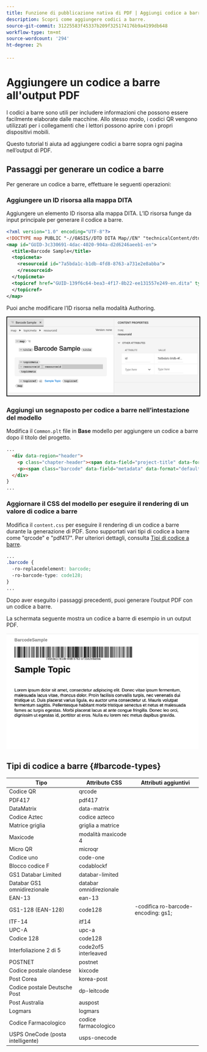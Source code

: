 ```yaml
---
title: Funzione di pubblicazione nativa di PDF | Aggiungi codice a barre
description: Scopri come aggiungere codici a barre.
source-git-commit: 31225583f45337b209f325174176b9a4199db648
workflow-type: tm+mt
source-wordcount: '294'
ht-degree: 2%

---
```


# Aggiungere un codice a barre all&#39;output PDF

I codici a barre sono utili per includere informazioni che possono essere facilmente elaborate dalle macchine. Allo stesso modo, i codici QR vengono utilizzati per i collegamenti che i lettori possono aprire con i propri dispositivi mobili.

Questo tutorial ti aiuta ad aggiungere codici a barre sopra ogni pagina nell’output di PDF.

## Passaggi per generare un codice a barre

Per generare un codice a barre, effettuare le seguenti operazioni:

### Aggiungere un ID risorsa alla mappa DITA

Aggiungere un elemento ID risorsa alla mappa DITA. L’ID risorsa funge da input principale per generare il codice a barre.

```xml
<?xml version="1.0" encoding="UTF-8"?>
<!DOCTYPE map PUBLIC "-//OASIS//DTD DITA Map//EN" "technicalContent/dtd/map.dtd">
<map id="GUID-3c330691-4dac-4020-904a-d2d6246aeeb1-en">
  <title>Barcode Sample</title>
  <topicmeta>
    <resourceid id="7a5bda1c-b1db-4fd8-8763-a731e2e8abba">
    </resourceid>
  </topicmeta>
  <topicref href="GUID-139f6c64-bea3-4f17-8b22-ee131557e249-en.dita" type="topic">
  </topicref>
</map>  
```

Puoi anche modificare l’ID risorsa nella modalità Authoring.

<img src="./assets/barcode-map.png" alt="Output di esempio con codice a barre" width="700" border="2px solid blue">


### Aggiungi un segnaposto per codice a barre nell’intestazione del modello

Modifica il `Common.plt` file in **Base** modello per aggiungere un codice a barre dopo il titolo del progetto.

```html
...
  <div data-region="header">
    <p class="chapter-header"><span data-field="project-title" data-format="default">Project Title</span> </p>
    <p><span class="barcode" data-field="metadata" data-format="default" data-subtype="//resourceid/@id">Resource ID (barcode)</span></p>
  </div>
} 
...
```


### Aggiornare il CSS del modello per eseguire il rendering di un valore di codice a barre

Modifica il `content.css` per eseguire il rendering di un codice a barre durante la generazione di PDF. Sono supportati vari tipi di codice a barre come &quot;qrcode&quot; e &quot;pdf417&quot;.  Per ulteriori dettagli, consulta [Tipi di codice a barre](#barcode-types).



```css
...
.barcode {
  -ro-replacedelement: barcode;
  -ro-barcode-type: code128;
}
...
```

Dopo aver eseguito i passaggi precedenti, puoi generare l’output PDF con un codice a barre.

La schermata seguente mostra un codice a barre di esempio in un output PDF.

<img src="./assets/barcode-output-sample.png" alt="Output di esempio con codice a barre" width="700">


## Tipi di codice a barre {#barcode-types}

| Tipo | Attributo CSS | Attributi aggiuntivi |
| ------------------------------- | ----------------------- | -------------------------- |
| Codice QR | qrcode |                            |
| PDF417 | pdf417 |                            |
| DataMatrix | data-matrix |                            |
| Codice Aztec | codice azteco |                            |
| Matrice griglia | griglia a matrice |                            |
| Maxicode | modalità maxicode 4 |                            |
| Micro QR | microqr |                            |
| Codice uno | code-one |                            |
| Blocco codice F | codablockf |                            |
| GS1 Databar Limited | databar-limited |                            |
| Databar GS1 omnidirezionale | databar omnidirezionale |                            |
| EAN-13 | ean-13 |                            |
| GS1-128 (EAN-128) | code128 | -codifica ro-barcode-encoding: gs1; |
| ITF-14 | itf14 |                            |
| UPC-A | upc-a |                            |
| Codice 128 | code128 |                            |
| Interfoliazione 2 di 5 | code2of5 interleaved |                            |
| POSTNET | postnet |                            |
| Codice postale olandese | kixcode |                            |
| Post Corea | korea-post |                            |
| Codice postale Deutsche Post | dp-leitcode |                            |
| Post Australia | auspost |                            |
| Logmars | logmars |                            |
| Codice Farmacologico | codice farmacologico |                            |
| USPS OneCode (posta intelligente) | usps-onecode |                            |


